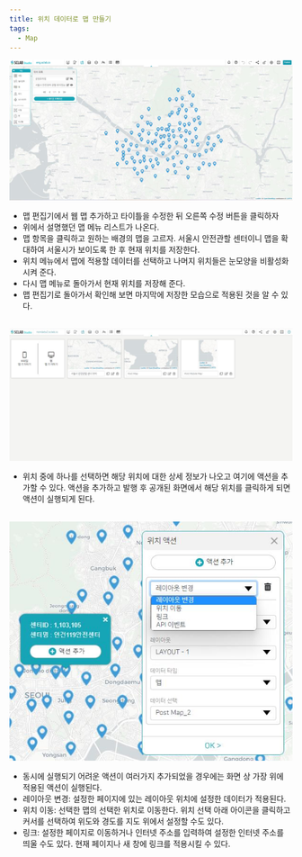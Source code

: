 ```yaml
---
title: 위치 데이터로 맵 만들기
tags:
  - Map
---
```


![Create a web map](./48.png)
- 맵 편집기에서 웹 맵 추가하고 타이틀을 수정한 뒤 오른쪽 수정 버튼을 클릭하자
- 위에서 설명했던 맵 메뉴 리스트가 나온다.
- 맵 항목을 클릭하고 원하는 배경의 맵을 고르자. 서울시 안전관할 센터이니 맵을 확대하여 서울시가 보이도록 한 후 현재 위치를 저장한다.
- 위치 메뉴에서 맵에 적용할 데이터를 선택하고 나머지 위치들은 눈모양을 비활성화 시켜 준다.
- 다시 맵 메뉴로 돌아가서 현재 위치를 저장해 준다.
- 맵 편집기로 돌아가서 확인해 보면 마지막에 저장한 모습으로 적용된 것을 알 수 있다.
<br/><br/>

![location is displayed](./49.jpg)
- 위치 중에 하나를 선택하면 해당 위치에 대한 상세 정보가 나오고 여기에 액션을 추가할 수 있다. 액션을 추가하고 발행 후 공개된 화면에서 해당 위치를 클릭하게 되면 액션이 실행되게 된다.
<br/><br/>

![location action](./50.jpg)
- 동시에 실행되기 어려운 액션이 여러가지 추가되었을 경우에는 화면 상 가장 위에 적용된 액션이 실행된다.
- 레이아웃 변경: 설정한 페이지에 있는 레이아웃 위치에 설정한 데이터가 적용된다.
- 위치 이동: 선택한 맵의 선택한 위치로 이동한다. 위치 선택 아래 아이콘을 클릭하고 커서를 선택하여 위도와 경도를 지도 위에서 설정할 수도 있다.
- 링크: 설정한 페이지로 이동하거나 인터넷 주소를 입력하여 설정한 인터넷 주소를 띄울 수도 있다. 현재 페이지나 새 창에 링크를 적용시킬 수 있다.
<br/><br/>
